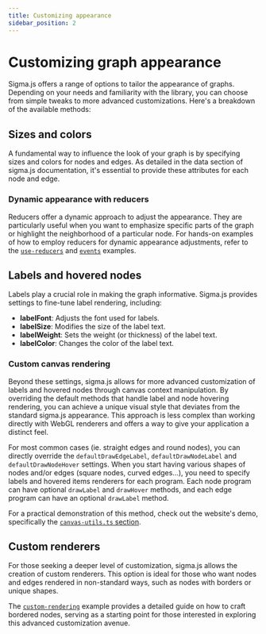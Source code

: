 ```yaml
---
title: Customizing appearance
sidebar_position: 2
---
```


# Customizing graph appearance

Sigma.js offers a range of options to tailor the appearance of graphs. Depending on your needs and familiarity with the library, you can choose from simple tweaks to more advanced customizations. Here's a breakdown of the available methods:

## Sizes and colors

A fundamental way to influence the look of your graph is by specifying sizes and colors for nodes and edges. As detailed in the data section of sigma.js documentation, it's essential to provide these attributes for each node and edge.

### Dynamic appearance with reducers

Reducers offer a dynamic approach to adjust the appearance. They are particularly useful when you want to emphasize specific parts of the graph or highlight the neighborhood of a particular node. For hands-on examples of how to employ reducers for dynamic appearance adjustments, refer to the [`use-reducers`](https://github.com/jacomyal/sigma.js/blob/main/packages/storybook/stories/use-reducers) and [`events`](https://github.com/jacomyal/sigma.js/blob/main/packages/storybook/stories/events) examples.

## Labels and hovered nodes

Labels play a crucial role in making the graph informative. Sigma.js provides settings to fine-tune label rendering, including:

- **labelFont**: Adjusts the font used for labels.
- **labelSize**: Modifies the size of the label text.
- **labelWeight**: Sets the weight (or thickness) of the label text.
- **labelColor**: Changes the color of the label text.

### Custom canvas rendering

Beyond these settings, sigma.js allows for more advanced customization of labels and hovered nodes through canvas context manipulation. By overriding the default methods that handle label and node hovering rendering, you can achieve a unique visual style that deviates from the standard sigma.js appearance. This approach is less complex than working directly with WebGL renderers and offers a way to give your application a distinct feel.

For most common cases (ie. straight edges and round nodes), you can directly override the `defaultDrawEdgeLabel`, `defaultDrawNodeLabel` and `defaultDrawNodeHover` settings. When you start having various shapes of nodes and/or edges (square nodes, curved edges...), you need to specify labels and hovered items renderers for each program. Each node program can have optional `drawLabel` and `drawHover` methods, and each edge program can have an optional `drawLabel` method.

For a practical demonstration of this method, check out the website's demo, specifically the [`canvas-utils.ts` section](https://github.com/jacomyal/sigma.js/blob/main/packages/demo/src/canvas-utils.ts).

## Custom renderers

For those seeking a deeper level of customization, sigma.js allows the creation of custom renderers. This option is ideal for those who want nodes and edges rendered in non-standard ways, such as nodes with borders or unique shapes.

The [`custom-rendering`](https://github.com/jacomyal/sigma.js/blob/main/packages/storybook/stories/custom-rendering) example provides a detailed guide on how to craft bordered nodes, serving as a starting point for those interested in exploring this advanced customization avenue.
